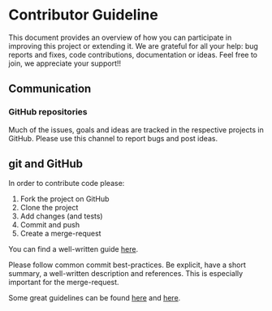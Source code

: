 # Contributor Guideline

This document provides an overview of how you can participate in improving this project or extending it. We are grateful for all your help: bug reports and fixes, code contributions, documentation or ideas. Feel free to join, we appreciate your support!!

## Communication

### GitHub repositories

Much of the issues, goals and ideas are tracked in the respective projects in GitHub. Please use this channel to report bugs and post ideas.

## git and GitHub

In order to contribute code please:

1. Fork the project on GitHub
2. Clone the project
3. Add changes (and tests)
4. Commit and push
5. Create a merge-request

You can find a well-written guide [here](https://help.github.com/articles/fork-a-repo).

Please follow common commit best-practices. Be explicit, have a short summary, a well-written description and references. This is especially important for the merge-request.

Some great guidelines can be found [here](https://wiki.openstack.org/wiki/GitCommitMessages) and [here](http://robots.thoughtbot.com/5-useful-tips-for-a-better-commit-message).
